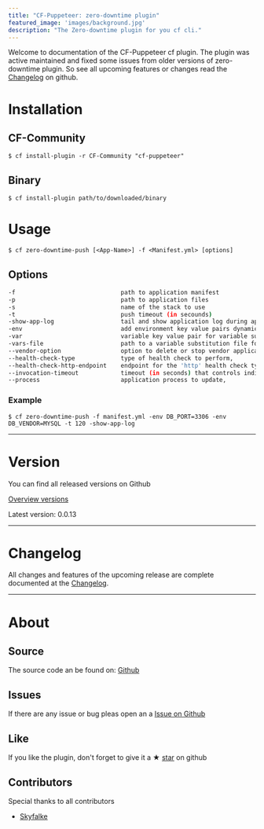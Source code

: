 ```yaml
---
title: "CF-Puppeteer: zero-downtime plugin"
featured_image: 'images/background.jpg'
description: "The Zero-downtime plugin for you cf cli."
---
```


Welcome to documentation of the CF-Puppeteer cf plugin.
The plugin was active maintained and fixed some issues from older versions of zero-downtime plugin.
So see all upcoming features or changes read the [Changelog](https://github.com/HappyTobi/cf-puppeteer/blob/master/CHANGELOG.md) on github.


# Installation

## CF-Community
```
$ cf install-plugin -r CF-Community "cf-puppeteer"
```

## Binary
```
$ cf install-plugin path/to/downloaded/binary
```


# Usage
```
$ cf zero-downtime-push [<App-Name>] -f <Manifest.yml> [options]
```

## Options
```bash
-f                              path to application manifest
-p                              path to application files
-s                              name of the stack to use
-t                              push timeout (in secounds)
-show-app-log                   tail and show application log during application start
-env                            add environment key value pairs dynamic; can specity multiple times
-var                            variable key value pair for variable substitution; can specify multiple times
-vars-file                      path to a variable substitution file for manifest; can specify multiple times
--vendor-option                 option to delete or stop vendor application - default is delete,
--health-check-type             type of health check to perform,
--health-check-http-endpoint    endpoint for the 'http' health check type,
--invocation-timeout            timeout (in seconds) that controls individual health check invocations,
--process                       application process to update,
```

### Example
```
$ cf zero-downtime-push -f manifest.yml -env DB_PORT=3306 -env DB_VENDOR=MYSQL -t 120 -show-app-log
```

--- 

# Version
You can find all released versions on Github

[Overview versions](https://github.com/HappyTobi/cf-puppeteer/releases)

Latest version: 0.0.13

--- 

# Changelog
All changes and features of the upcoming release are complete documented at the [Changelog](https://github.com/HappyTobi/cf-puppeteer/blob/master/CHANGELOG.md).

---

# About

## Source
The source code an be found on: [Github](https://github.com/HappyTobi/cf-puppeteer/)


## Issues
If there are any issue or bug pleas open an a [Issue on Github](https://github.com/HappyTobi/cf-puppeteer/issues)


## Like
If you like the plugin, don't forget to give it a ★ [star](https://github.com/HappyTobi/cf-puppeteer/) on github

## Contributors
Special thanks to all contributors
- [Skyfalke](https://github.com/skyfalke)
